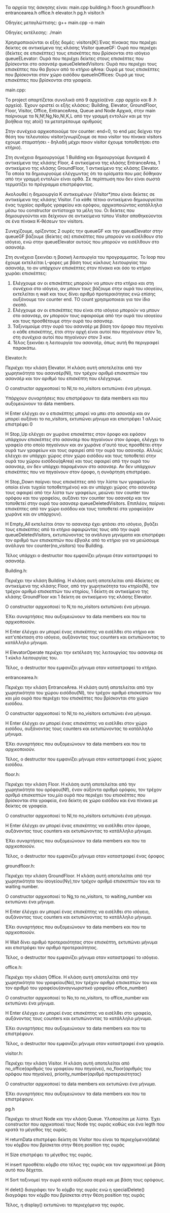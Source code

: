 Τα αρχεία της άσκησης είναι:
main.cpp
building.h
floor.h
groundfloor.h
entrancearea.h
office.h
elevator.h
pg.h
visitor.h

Οδηγίες μεταγλώττισης:
g++ main.cpp -o main

Οδηγίες εκτέλεσης:
./main

Χρησιμοποιούνται οι εξής δομές:
visitors[Κ]:Ένας πίνακας που περιέχει δείκτες σε
αντικείμενα της κλάσης Visitor
queueGF: Ουρά που περιέχει (δείκτες σε επισκέπτες)
τους επισκέπτες που βρίσκονται στο ισόγειο
queueELevator: Ουρά που περιέχει δείκτες στους
επισκέπτες που βρίσκονται στο ασανσέρ
queueDeletedVisitors: Ουρά που περιέχει τους επισκέπτες
που θα βγουν από το κτήριο
qArea: Ουρά με τους επισκέπτες που βρίσκονται
στον χώρο εισόδου
queueInOffices: Oυρά με τους επισκέπτες που
βρίσκονται στα γραφεία.

main.cpp:

Tο project απαρτίζεται συνολικά από 9 αρχεία(ένα
.cpp αρχείο και 8 .h αρχεία).
Έχουν οριστεί οι εξής κλάσεις: Building, Elevator,
GroundFloor, Floor, Visitor, Office, EntranceArea, Queue and Node
Αρχικά, στην main παίρνουμε τα N,Nf,Ng,No,Nl,K,L από την
γραμμή εντολών και με την βοήθεια της atoi(<cstdlib>)
τα μετατρέπουμε αριθμούς

Στην συνέχεια αρχικοποιούμε τον counter: end=0, το end
μας δείχνει την θέση του τελευταίου
visitor(γνωρίζουμε σε ποιο visitor του πίνακα visitors
εχουμε σταματήσει - δηλαδή μέχρι ποιον visitor
έχουμε τοποθετήσει στο κτήριο).

Στη συνέχεια δημιουργούμε 1 Building και
δημιουργούμε δυναμικά 4 αντικείμενα της
κλάσης Floor, 4 αντικείμενα της κλάσης EntranceArea, 1
αντικείμενο της κλάσης GroundFloor, 1 αντικείμενο
της κλάσης Elevator. Τα οποία τα δημιουργούμε
ελέγχωντας ότι τα ορίσματα που μας δόθηκαν
από την γραμμή εντολών είναι ορθά. Σε
περίπτωση που δεν είναι σωστά τερματίζει το
πρόγραμμα επιστρέφοντας.

Ακολουθεί η δημιοιυργία Κ αντικειμένων
(Visitor*)που είναι δείκτες σε αντικείμενα της
κλάσης Visitor. Για κάθε τέτοιο αντικείμενο
δημιουργείται ένας τυχαίος αριθμός γραφείου
και ορόφου, αρχικοποιώντας κατάλληλα μέσω του
constructor αντίστοιχα τα μέλη του. Οι δείκτες που
δημιουργούνται και δείχνουν σε αντικείμενα
τύπου Visitor αποθηκεύονται σε ένα πίνακα
Κ-θέσεων τον visitors.

Συνεχίζουμε, ορίζοντας 2 ουρές την queueGF και την
queueElevator στην queueGF βάζουμε (δείκτες σε)
επισκέπτες που μπορούν να εισέλθουν στο
ισόγειο, ενώ στην queueElevator αυτούς που μπορούν
να εισέλθουν στο ασανσέρ.

Στη συνέχεια ξεκινάει η βασική λειτουργία του
προγραμματος. Το loop που έχουμε εκτελείται
L-φορες με βάση τους κύκλους λειτουργίας του
ασανσέρ, το αν υπάρχουν επισκέπτες στον
πίνακα και όσο το κτήριο χωράει επισκέπτες:
1) Ελέγχουμε αν οι επισκέπτες μπορούν να μπουν
στο κτήριο και στη συνέχεια στο ισόγειο, αν
μπουν τους βάζουμε στην ουρά του ισογείου,
εκτελείται η wait και τους δίνει αριθμό
προτεραιότητας ενώ επίσης αυξάνουμε τον counter
end. ΤΟ count χρησιμοποιεαι για τον ίδιο σκοπό.
2) Ελέγχουμε αν οι επισκέπτες που είναι στο
ισόγειο μπορούν να μπουν στο ασανσερ, αν
μπορούν τους αφαιρούμε από την ουρά του
ισογείου και τους προσθέτουμε στην ουρά του
ασανσερ.
3) Ταξινομούμε στην ουρά του ασανσέρ με βάση
τον όροφο που πηγαίνει ο κάθε επισκέπτης, έτσι
στην αρχή είναι αυτοί που πηγαίνουν στον 1ο,
στη συνέχεια αυτοί που πηγαίνουν στον 3 κοκ.
4) Τέλος ξεκινάει η λειτουργία του ασανσέρ,
όπως αυτή θα περιγραφεί παρακάτω.

Elevator.h:

Περιέχει την κλάση Elevator. H κλάση αυτή
αποτελείται από την χωρητικότητα του
ασανσέρ(Nl), τον τρέχον αριθμό επισκεπτών του
ασανσέρ και τον αριθμό του επισκέπτη που
ελέγχουμε.

Ο constructor αρχικοποιεί το Nl,το no_visitors εκτυπώνει
ένα μήνυμα.

Υπάρχουν συναρτήσεις που επιστρέφουν τα data
members και που αυξομειώνουν τα data members.

Η Enter ελέγχει αν ο επισκέπτης μπορεί να μπει
στο ασανσέρ και αν μπορεί αυξάνει το no_visitors,
εκτυπώνει μήνυμα και επιστρέφει 1 αλλιώς
επιστρέφει 0

Η Stop_Up ελέγχει αν χωράνε επισκέπτες στον όροφο
και εφόσον υπάρχουν επισκέπτες στο ασανσερ
που πηγαίνουν στον όροφο, ελέγχει το γραφείο
στο οποίο πηγαίνουν και αν χωράνε σ'αυτό τους
προσθέτει στην ουρά των γραφείων και τους
αφαιρεί από την ουρά του ασανσέρ. Αλλιώς
ελέγχει αν υπάρχει χώρος στον χώρο εισόδου
και τους τοποθετεί στην ουρά του χώρου
εισόδου(qArea) και τους αφαιρεί από την ουρά του
ασανσερ, αν δεν υπάρχει παραμένουν στο
ασανσερ. Αν δεν υπάρχουν επισκέπτες που να
πηγαίνουν στον όροφο, η συνάρτηση επιστρέφει.

Η Stop_Down παίρνει τους επισκέπτες από την λίστα
των γραφείων(οι οποίοι είναι τυχαία
τοποθετημένοι) και αν υπάρχει χώρος στο
ασανσερ τους αφαιρεί από την λίστα των
γραφείων, μειώνει τον counter του ορόφου και του
γραφείου, αυξάνει τον counter του ασανσέρ και τον
τοποθετεί στην ουρά του ασανσερ queueDeletedVisitors.
Επιπλέον, παίρνει επισκέπτες από τον χώρο
εισόδου και τους τοποθετεί στα γραφεία(αν
χωράνε και αν υπάρχουν).

Η Empty_All εκτελείται όταν το ασανσερ έχει φτάσει
στο ισόγειο, βγάζει τους επισκέπτες από το
κτήριο αφαιρώντας τους από την ουρά
queueDeletedVisitors, εκτυπώνοντας τα ανάλογα μηνύματα
και επιστρέφει τον αριθμό των επισκεπτών που
έβγαλε από το κτήριο για να μειώσουμε ανάλογα
τον counter(no_visitors) του Building.

Τέλος υπάρχει ο destructor που εμφανίζει μήνυμα
όταν καταστραφεί το ασανσέρ. 

Building.h:

Περιέχει την κλάση Building. Η κλάση αυτή
αποτελείται από 4δείκτες σε αντικείμενα της
κλάσης Floor, από την χωρητικότητα του κτηρίο(N),
τον τρέχον αριθμό επισκεπτών του κτηρίου, 1
δείκτη σε αντικείμενο της κλάσης GroundFloor και 1
δείκτη σε αντικείμενο της κλάσης Elevator.

Ο constructor αρχικοποιεί το N,το no_visitors εκτυπώνει
ένα μήνυμα.

ΈΧει συναρτήσεις που αυξομειώνουν τα data members
και που τα αρχικοποιούν.

Η Enter έλέγχει αν μπορεί ένας επισκέπτης να
εισέλθει στο κτήριο και κατ'επέκταση στο
ισόγειο, αυξάνοντας τους counters και
εκτυπώνοντας το κατάλληλο μήνυμα.

Η ElevatorOperate περιέχει την εκτέλεση της
λειτουργίας του ασανσερ σε 1 κύκλο
λειτουργίας του.

Τέλος, ο destructor που εμφανίζει μήνυμα οταν
καταστραφεί το κτήριο.

entrancearea.h:

Περιέχει την κλάση EntranceArea. Η κλάση αυτή
αποτελείται από την χωρητικότητα του χώρου
εισόδου(Nl), τον τρέχον αριθμό επισκεπτών του
και μία ουρά που περιέχει του επισκέπτες που
βρίσκονται στο χώρο εισόδου.

Ο constructor αρχικοποιεί το Nl,το no_visitors εκτυπώνει
ένα μήνυμα.

Η Enter έλέγχει αν μπορεί ένας επισκέπτης να
εισέλθει στον χώρο εισόδου, αυξάνοντας τους
counters και εκτυπώνοντας το κατάλληλο μήνυμα.

ΈΧει συναρτήσεις που αυξομειώνουν τα data members
και που τα αρχικοποιούν.

Τέλος, ο destructor που εμφανίζει μήνυμα οταν
καταστραφεί ένας χώρος εισόδου.

floor.h:

Περιέχει την κλάση Floor. Η κλάση αυτή
αποτελείται από την χωρητικότητα του
ορόφου(Nf), έναν αύξοντα αριθμό ορόφου, τον
τρέχον αριθμό επισκεπτών του,μία ουρά που
περιέχει του επισκέπτες που βρίσκονται στα
γραφεία, ένα δείκτη σε χώρο εισόδου και ένα
πίνακα με δείκτες σε γραφεία.

Ο constructor αρχικοποιεί το Nl,το no_visitors εκτυπώνει
ένα μήνυμα.

Η Enter έλέγχει αν μπορεί ένας επισκέπτης να
εισέλθει στον όροφο, αυξάνοντας τους counters και
εκτυπώνοντας το κατάλληλο μήνυμα.

ΈΧει συναρτήσεις που αυξομειώνουν τα data members
και που τα αρχικοποιούν.

Τέλος, ο destructor που εμφανίζει μήνυμα οταν
καταστραφεί ένας όροφος

groundfloor.h:

Περιέχει την κλάση GroundFloor. Η κλάση αυτή
αποτελείται από την χωρητικότητα του
iσογείου(Nγ),τον τρέχον αριθμό επισκεπτών του
και το waiting number.

Ο constructor αρχικοποιεί το Ng,το no_visitors, το waiting_number
και εκτυπώνει ένα μήνυμα.

Η Enter έλέγχει αν μπορεί ένας επισκέπτης να
εισέλθει στο ισόγειο, αυξάνοντας τους counters
και εκτυπώνοντας το κατάλληλο μήνυμα.

ΈΧει συναρτήσεις που αυξομειώνουν τα data members
και που τα αρχικοποιούν.

Η Wait δίνει αριθμό προτεραιότητας στον
επισκέπτη, εκτυπώνει μήνυμα και επιστρέφει
τον αριθμό προτεραιότητας.

Τέλος, ο destructor που εμφανίζει μήνυμα οταν
καταστραφεί το ισόγειο.

οffice.h:

Περιέχει την κλάση Office. Η κλάση αυτή
αποτελείται από την χωρητικότητα του
γραφείου(Nο),τον τρέχον αριθμό επισκεπτών του
και τον αριθμό του γραφείου(αναγνωριστικό
γραφείου office_number)

Ο constructor αρχικοποιεί το No,το no_visitors, το office_number
και εκτυπώνει ένα μήνυμα.

Η Enter έλέγχει αν μπορεί ένας επισκέπτης να
εισέλθει στο γραφείο, αυξάνοντας τους counters
και εκτυπώνοντας το κατάλληλο μήνυμα.

ΈΧει συναρτήσεις που αυξομειώνουν τα data members
και που τα επιστρέφουν.

Τέλος, ο destructor που εμφανίζει μήνυμα οταν
καταστραφεί ένα γραφείο.

visitor.h:

Περιέχει την κλάση Visitor. Η κλάση αυτή
αποτελείται από no_office(αριθμός του γραφείου
που πηγαίνει), no_floor(αριθμός του ορόφου που
πηγαίνει), priority_number(αριθμό προτεραιότητας)

Ο constructor αρχικοποιεί τα data members και εκτυπώνει
ένα μήνυμα.

ΈΧει συναρτήσεις που αυξομειώνουν τα data members
και που τα επιστρέφουν.

pg.h

Περιέχει το struct Νode και την κλάση Queue.
Υλοποιείται με λίστα. Έχει constructor που
αρχικοποιεί τους Node της ουράς καθώς και ένα
legth που κρατά το μέγεθος της ουράς.

Η returnData επιστρέφει δείκτη σε Visitor που είναι τα
περιεχόμενα(data) του κόμβου που βρίσκεται στην
θέση position της ουράς  

H Size επιστρέφει το μέγεθος της ουράς.

Η insert προσθέτει κόμβο στο τέλος της ουράς και
τον αρχικοποιεί με βάση αυτό που δέχεται.

Η Sort ταξινομεί την ουρά κατά αύξουσα σειρά και
με βάση τους ορόφους.

Η delet() διαγράφει τον 1ο κόμβο της ουράς ενώ η
specialDelete() διαγράφει τον κόμβο που βρίσκεται
στην θέση position της ουράς

Τέλος, η display() εκτυπώνει τα περιεχόμενα της
ουράς.
